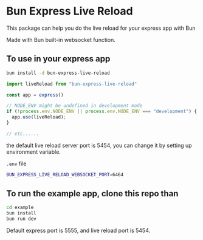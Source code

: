 # Bun Express Live Reload

This package can help you do the live reload for your express app with Bun

Made with Bun built-in websocket function.

## To use in your express app

```bash
bun install -d bun-express-live-reload
```

```js
import liveReload from "bun-express-live-reload"

const app = express()

// NODE_ENV might be undefined in development mode
if (!process.env.NODE_ENV || process.env.NODE_ENV === "development") {
  app.use(liveReload);
}

// etc......

```

the default live reload server port is 5454, you can change it by setting up environment variable.

`.env` file

```sh
BUN_EXPRESS_LIVE_RELOAD_WEBSOCKET_PORT=6464
```

## To run the example app, clone this repo than

```sh
cd example
bun install
bun run dev
```

Default express port is 5555, and live reload port is 5454.
